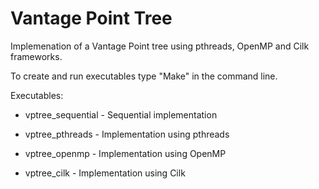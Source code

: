 # Vantage Point Tree
Implemenation of a Vantage Point tree using pthreads, OpenMP and Cilk frameworks.

To create and run executables type "Make" in the command line.

Executables:

* vptree_sequential - Sequential implementation

* vptree_pthreads - Implementation using pthreads

* vptree_openmp - Implementation using OpenMP

* vptree_cilk - Implementation using Cilk

